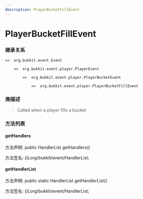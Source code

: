 ```yaml
---
description: PlayerBucketFillEvent
---
```


# PlayerBucketFillEvent

### 继承关系

    =>  org.bukkit.event.Event

        =>  org.bukkit.event.player.PlayerEvent

            =>  org.bukkit.event.player.PlayerBucketEvent

                =>  org.bukkit.event.player.PlayerBucketFillEvent

### 类描述

> Called when a player fills a bucket

### 方法列表

#### getHandlers

方法声明: public HandlerList getHandlers()

方法签名: ()Lorg/bukkit/event/HandlerList;

#### getHandlerList

方法声明: public static HandlerList getHandlerList()

方法签名: ()Lorg/bukkit/event/HandlerList;